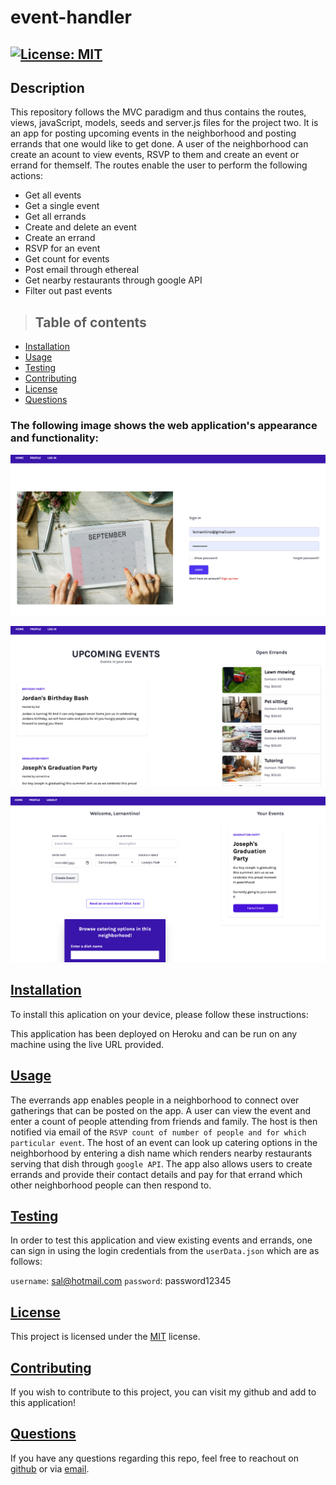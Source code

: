 # event-handler

## [![License: MIT](https://img.shields.io/badge/License-MIT-yellow.svg)](https://opensource.org/licenses/MIT)

## Description
This repository follows the MVC paradigm and thus contains the routes, views, javaScript, models, seeds and server.js files for the project two. It is an app for posting upcoming events in the neighborhood and posting errands that one would like to get done. A user of the neighborhood can create an acount to view events, RSVP to them and create an event or errand for themself. The routes enable the user to perform the following actions:
- Get all events
- Get a single event
- Get all errands
- Create and delete an event
- Create an errand
- RSVP for an event
- Get count for events
- Post email through ethereal
- Get nearby restaurants through google API
- Filter out past events

>## Table of contents

- [Installation](#installation)
- [Usage](#usage)
- [Testing](#testing)
- [Contributing](#contributing)
- [License](#license)
- [Questions](#questions)

### The following image shows the web application's appearance and functionality:

![screenshot](https://github.com/rashida53/event-handler/blob/main/everrands-demo-1.png?raw=true)

![screenshot](https://github.com/rashida53/event-handler/blob/main/everrands-demo-2.png?raw=true)

![screenshot](https://github.com/rashida53/event-handler/blob/main/everrands-demo-3.png?raw=true)

## [**Installation**](#table-of-contents)

To install this aplication on your device, please follow these instructions:

This application has been deployed on Heroku and can be run on any machine using the live URL provided.


## [**Usage**](#table-of-contents)
The everrands app enables people in a neighborhood to connect over gatherings that can be posted on the app. A user can view the event and enter a count of people attending from friends and family. The host is then notified via email of the `RSVP count of number of people and for which particular event`. The host of an event can look up catering options in the neighborhood by entering a dish name which renders nearby restaurants serving that dish through `google API`. The app also allows users to create errands and provide their contact details and pay for that errand which other neighborhood people can then respond to. 

## [**Testing**](#table-of-contents)
In order to test this application and view existing events and errands, one can sign in using the login credentials from the `userData.json` which are as follows:

`username`: sal@hotmail.com
`password`: password12345


## [**License**](#table-of-contents)
This project is licensed under the [MIT](https://opensource.org/licenses/MIT) license.

## [**Contributing**](#table-of-contents)
If you wish to contribute to this project, you can visit my github and add to this application!


## [**Questions**](#table-of-contents)

If you have any questions regarding this repo, feel free to reachout on [github](https://github.com/rashida53) or via [email](rashidamk21@gmail.com).


